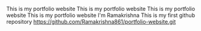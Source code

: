 This is my portfolio website
This is my portfolio website
This is my portfolio website
This is my portfolio website
I'm Ramakrishna
This is my first github repository
https://github.com/Ramakrishna861/portfolio-website.git
